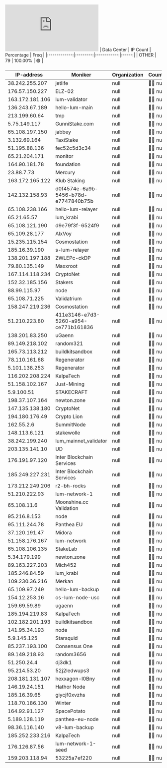 ![Diagramm](https://github.com/obajay/StateSync-snapshots/blob/main/Projects/Lum/1/README.md)
| Data Center | IP Count | Percentage | Freq |
|:------------:|:--------:|:-----------:|:-----:|
| OTHER | 79 | 100.00% | 🟢 |

<!-- START_TABLE -->
| IP-address | Moniker | Organization | Country | City |
|-------------|---------|---------------|---------|------|
| 38.242.255.207 | jetlife | null | 🏴‍☠️ null | null |
| 176.57.150.227 | ELZ-02 | null | 🏴‍☠️ null | null |
| 163.172.181.106 | lum-validator | null | 🏴‍☠️ null | null |
| 136.243.67.189 | hello-lum-main | null | 🏴‍☠️ null | null |
| 213.199.60.64 | tmp | null | 🏴‍☠️ null | null |
| 5.75.149.117 | GunniStake.com | null | 🏴‍☠️ null | null |
| 65.108.197.150 | jabbey | null | 🏴‍☠️ null | null |
| 3.132.69.164 | TaxiStake | null | 🏴‍☠️ null | null |
| 51.195.88.136 | fec52c5d3c34 | null | 🏴‍☠️ null | null |
| 65.21.204.171 | monitor | null | 🏴‍☠️ null | null |
| 164.90.181.78 | foundation | null | 🏴‍☠️ null | null |
| 23.88.7.73 | Mercury | null | 🏴‍☠️ null | null |
| 163.172.165.122 | Klub Staking | null | 🏴‍☠️ null | null |
| 142.132.158.93 | d0f4574e-6a9b-5456-b78d-e7747840b75b | null | 🏴‍☠️ null | null |
| 65.108.238.166 | hello-lum-relayer | null | 🏴‍☠️ null | null |
| 65.21.65.57 | lum_krabi | null | 🏴‍☠️ null | null |
| 65.108.121.190 | d9e79f3f-6524f9 | null | 🏴‍☠️ null | null |
| 65.109.28.177 | AlxVoy | null | 🏴‍☠️ null | null |
| 15.235.115.154 | Cosmostation | null | 🏴‍☠️ null | null |
| 185.16.39.190 | s-lum-relayer | null | 🏴‍☠️ null | null |
| 138.201.197.188 | ZWLEPc-ckDP | null | 🏴‍☠️ null | null |
| 79.80.135.149 | Maxxroot | null | 🏴‍☠️ null | null |
| 167.114.118.234 | CryptoNet | null | 🏴‍☠️ null | null |
| 152.32.185.156 | Stakers | null | 🏴‍☠️ null | null |
| 88.99.115.97 | node | null | 🏴‍☠️ null | null |
| 65.108.71.225 | Validatrium | null | 🏴‍☠️ null | null |
| 158.247.219.236 | Cosmostation | null | 🏴‍☠️ null | null |
| 51.210.223.80 | 411e3146-e7d3-5260-a954-ce771b161836 | null | 🏴‍☠️ null | null |
| 138.201.83.250 | uGaenn | null | 🏴‍☠️ null | null |
| 89.149.218.102 | random321 | null | 🏴‍☠️ null | null |
| 165.73.113.212 | buildkitsandbox | null | 🏴‍☠️ null | null |
| 78.110.161.68 | Regenerator | null | 🏴‍☠️ null | null |
| 5.101.138.253 | Regenerator | null | 🏴‍☠️ null | null |
| 116.202.208.224 | KalpaTech | null | 🏴‍☠️ null | null |
| 51.158.102.167 | Just-Mining | null | 🏴‍☠️ null | null |
| 5.9.100.51 | STAKECRAFT | null | 🏴‍☠️ null | null |
| 198.37.107.164 | newton.zone | null | 🏴‍☠️ null | null |
| 147.135.138.180 | CryptoNet | null | 🏴‍☠️ null | null |
| 194.180.176.49 | Crypto Lion | null | 🏴‍☠️ null | null |
| 162.55.2.6 | SummitNode | null | 🏴‍☠️ null | null |
| 148.113.6.121 | stakewolle | null | 🏴‍☠️ null | null |
| 38.242.199.240 | lum_mainnet_validator | null | 🏴‍☠️ null | null |
| 203.135.141.10 | UD | null | 🏴‍☠️ null | null |
| 176.191.97.120 | Inter Blockchain Services | null | 🏴‍☠️ null | null |
| 185.249.227.231 | Inter Blockchain Services | null | 🏴‍☠️ null | null |
| 173.212.249.206 | r2-bh-rocks | null | 🏴‍☠️ null | null |
| 51.210.222.93 | lum-network-1 | null | 🏴‍☠️ null | null |
| 65.108.11.6 | Moonshine.cc Validation | null | 🏴‍☠️ null | null |
| 95.216.8.153 | node | null | 🏴‍☠️ null | null |
| 95.111.244.78 | Panthea EU | null | 🏴‍☠️ null | null |
| 37.120.191.47 | Midora | null | 🏴‍☠️ null | null |
| 51.158.176.167 | lum-network | null | 🏴‍☠️ null | null |
| 65.108.106.135 | StakeLab | null | 🏴‍☠️ null | null |
| 5.34.179.199 | newton.zone | null | 🏴‍☠️ null | null |
| 89.163.227.203 | Mich452 | null | 🏴‍☠️ null | null |
| 185.246.84.59 | lum_krabi | null | 🏴‍☠️ null | null |
| 109.230.36.216 | Merkan | null | 🏴‍☠️ null | null |
| 65.109.97.249 | hello-lum-backup | null | 🏴‍☠️ null | null |
| 154.12.253.16 | os-lum-node-usc | null | 🏴‍☠️ null | null |
| 159.69.59.89 | ugaenn | null | 🏴‍☠️ null | null |
| 185.194.219.83 | KalpaTech | null | 🏴‍☠️ null | null |
| 102.182.201.193 | buildkitsandbox | null | 🏴‍☠️ null | null |
| 141.95.34.193 | node | null | 🏴‍☠️ null | null |
| 5.9.145.125 | Starsquid | null | 🏴‍☠️ null | null |
| 85.237.193.100 | Consensus One | null | 🏴‍☠️ null | null |
| 89.149.218.93 | random3656 | null | 🏴‍☠️ null | null |
| 51.250.24.4 | dj3dk1 | null | 🏴‍☠️ null | null |
| 95.214.53.20 | 52j2ledwups3 | null | 🏴‍☠️ null | null |
| 208.181.131.107 | hexxagon-I0Bny | null | 🏴‍☠️ null | null |
| 146.19.24.151 | Hathor Node | null | 🏴‍☠️ null | null |
| 185.16.39.65 | giycjf0xvzhs | null | 🏴‍☠️ null | null |
| 118.70.186.130 | Winter | null | 🏴‍☠️ null | null |
| 164.92.91.127 | SpacePotato | null | 🏴‍☠️ null | null |
| 5.189.128.119 | panthea-eu-node | null | 🏴‍☠️ null | null |
| 98.36.116.140 | v8-lum-backup | null | 🏴‍☠️ null | null |
| 185.252.233.216 | KalpaTech | null | 🏴‍☠️ null | null |
| 176.126.87.56 | lum-network-1-seed | null | 🏴‍☠️ null | null |
| 159.203.118.94 | 53225a7ef220 | null | 🏴‍☠️ null | null |

<!-- END_TABLE -->
